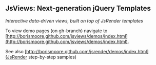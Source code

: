 <h2>JsViews: Next-generation jQuery Templates</h2>
<em>Interactive data-driven views, built on top of JsRender templates</em>

To view demo pages (on gh-branch) navigate to [http://borismoore.github.com/jsviews/demos/index.html](http://borismoore.github.com/jsviews/demos/index.html).

See also [http://borismoore.github.com/jsrender/demos/index.html](JsRender step-by-step samples)